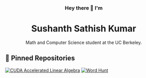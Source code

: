<h3 align="center">
    Hey there 👋 I'm 
</h3>
<h1 align="center">
  Sushanth Sathish Kumar
</h1>


<p align="center"> 
  Math and Computer Science student at the UC Berkeley.
</p>

## 📌 Pinned Repositories
[![CUDA Accelerated Linear Algebra](https://github-readme-stats.vercel.app/api/pin/?username=sushanthkumar2004&repo=CUDA-XLA&border_color=7F3FBF&bg_color=0D1117&title_color=C9D1D9&text_color=8B949E&icon_color=7F3FBF)](https://github.com/sushanthkumar2004/CUDA-XLA)
[![Word Hunt](https://github-readme-stats.vercel.app/api/pin/?username=sushanthkumar2004&repo=minesweeper&border_color=7F3FBF&bg_color=0D1117&title_color=C9D1D9&text_color=8B949E&icon_color=7F3FBF)](https://github.com/sushanthkumar2004/minesweeper)
